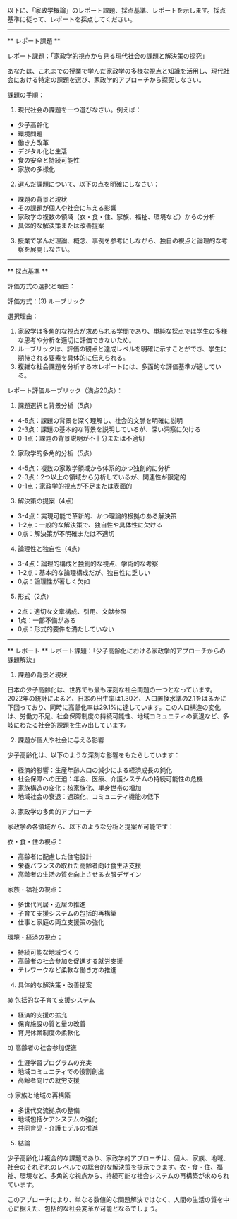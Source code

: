 以下に、「家政学概論」のレポート課題、採点基準、レポートを示します。採点基準に従って、レポートを採点してください。

---------------------------------------
** レポート課題 **

レポート課題：「家政学的視点から見る現代社会の課題と解決策の探究」

あなたは、これまでの授業で学んだ家政学の多様な視点と知識を活用し、現代社会における特定の課題を選び、家政学的アプローチから探究しなさい。

課題の手順：

1. 現代社会の課題を一つ選びなさい。例えば：
- 少子高齢化
- 環境問題
- 働き方改革
- デジタル化と生活
- 食の安全と持続可能性
- 家族の多様化

2. 選んだ課題について、以下の点を明確にしなさい：
- 課題の背景と現状
- その課題が個人や社会に与える影響
- 家政学の複数の領域（衣・食・住、家族、福祉、環境など）からの分析
- 具体的な解決策または改善提案

3. 授業で学んだ理論、概念、事例を参考にしながら、独自の視点と論理的な考察を展開しなさい。

---------------------------------------
** 採点基準 **

評価方式の選択と理由：

評価方式：(3) ルーブリック

選択理由：
1. 家政学は多角的な視点が求められる学問であり、単純な採点では学生の多様な思考や分析を適切に評価できないため。
2. ルーブリックは、評価の観点と達成レベルを明確に示すことができ、学生に期待される要素を具体的に伝えられる。
3. 複雑な社会課題を分析する本レポートには、多面的な評価基準が適している。

レポート評価ルーブリック（満点20点）：

1. 課題選択と背景分析（5点）
- 4-5点：課題の背景を深く理解し、社会的文脈を明確に説明
- 2-3点：課題の基本的な背景を説明しているが、深い洞察に欠ける
- 0-1点：課題の背景説明が不十分または不適切

2. 家政学的多角的分析（5点）
- 4-5点：複数の家政学領域から体系的かつ独創的に分析
- 2-3点：2つ以上の領域から分析しているが、関連性が限定的
- 0-1点：家政学的視点が不足または表面的

3. 解決策の提案（4点）
- 3-4点：実現可能で革新的、かつ理論的根拠のある解決策
- 1-2点：一般的な解決策で、独自性や具体性に欠ける
- 0点：解決策が不明確または不適切

4. 論理性と独自性（4点）
- 3-4点：論理的構成と独創的な視点、学術的な考察
- 1-2点：基本的な論理構成だが、独自性に乏しい
- 0点：論理性が著しく欠如

5. 形式（2点）
- 2点：適切な文章構成、引用、文献参照
- 1点：一部不備がある
- 0点：形式的要件を満たしていない

---------------------------------------
** レポート **
レポート課題：「少子高齢化における家政学的アプローチからの課題解決」

1. 課題の背景と現状

日本の少子高齢化は、世界でも最も深刻な社会問題の一つとなっています。2022年の統計によると、日本の出生率は1.30と、人口置換水準の2.1をはるかに下回っており、同時に高齢化率は29.1%に達しています。この人口構造の変化は、労働力不足、社会保障制度の持続可能性、地域コミュニティの衰退など、多岐にわたる社会的課題を生み出しています。

2. 課題が個人や社会に与える影響

少子高齢化は、以下のような深刻な影響をもたらしています：

- 経済的影響：生産年齢人口の減少による経済成長の鈍化
- 社会保障への圧迫：年金、医療、介護システムの持続可能性の危機
- 家族構造の変化：核家族化、単身世帯の増加
- 地域社会の衰退：過疎化、コミュニティ機能の低下

3. 家政学の多角的アプローチ

家政学の各領域から、以下のような分析と提案が可能です：

衣・食・住の視点：
- 高齢者に配慮した住宅設計
- 栄養バランスの取れた高齢者向け食生活支援
- 高齢者の生活の質を向上させる衣服デザイン

家族・福祉の視点：
- 多世代同居・近居の推進
- 子育て支援システムの包括的再構築
- 仕事と家庭の両立支援策の強化

環境・経済の視点：
- 持続可能な地域づくり
- 高齢者の社会参加を促進する就労支援
- テレワークなど柔軟な働き方の推進

4. 具体的な解決策・改善提案

a) 包括的な子育て支援システム
- 経済的支援の拡充
- 保育施設の質と量の改善
- 育児休業制度の柔軟化

b) 高齢者の社会参加促進
- 生涯学習プログラムの充実
- 地域コミュニティでの役割創出
- 高齢者向けの就労支援

c) 家族と地域の再構築
- 多世代交流拠点の整備
- 地域包括ケアシステムの強化
- 共同育児・介護モデルの推進

5. 結論

少子高齢化は複合的な課題であり、家政学的アプローチは、個人、家族、地域、社会のそれぞれのレベルでの総合的な解決策を提示できます。衣・食・住、福祉、環境など、多角的な視点から、持続可能な社会システムの再構築が求められています。

このアプローチにより、単なる数値的な問題解決ではなく、人間の生活の質を中心に据えた、包括的な社会変革が可能となるでしょう。

